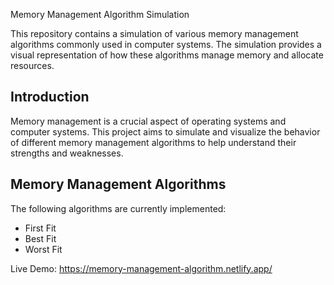  Memory Management Algorithm Simulation

This repository contains a simulation of various memory management algorithms commonly used in computer systems. The simulation provides a visual representation of how these algorithms manage memory and allocate resources.

## Introduction

Memory management is a crucial aspect of operating systems and computer systems. This project aims to simulate and visualize the behavior of different memory management algorithms to help understand their strengths and weaknesses.

## Memory Management Algorithms

The following algorithms are currently implemented:

- First Fit
- Best Fit
- Worst Fit

Live Demo: https://memory-management-algorithm.netlify.app/
